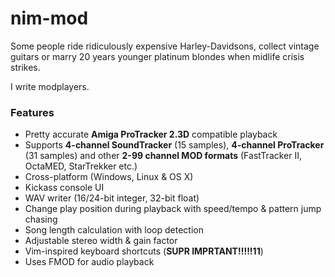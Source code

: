 # nim-mod

Some people ride ridiculously expensive Harley-Davidsons, collect vintage
guitars or marry 20 years younger platinum blondes when midlife crisis strikes.

I write modplayers.

### Features

* Pretty accurate **Amiga ProTracker 2.3D** compatible playback
* Supports **4-channel SoundTracker** (15 samples), **4-channel ProTracker** (31
  samples) and other **2-99 channel MOD formats** (FastTracker II, OctaMED,
  StarTrekker etc.)
* Cross-platform (Windows, Linux & OS X)
* Kickass console UI
* WAV writer (16/24-bit integer, 32-bit float)
* Change play position during playback with speed/tempo & pattern jump chasing
* Song length calculation with loop detection
* Adjustable stereo width & gain factor
* Vim-inspired keyboard shortcuts (**SUPR IMPRTANT!!!!!11**)
* Uses FMOD for audio playback

